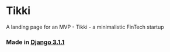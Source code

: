 # Tikki
A landing page for an MVP - Tikki - a minimalistic FinTech startup


### Made in [Django 3.1.1](https://djangoproject.com)
